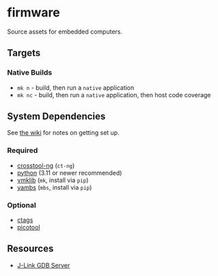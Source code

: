 # firmware

Source assets for embedded computers.

## Targets

### Native Builds

* `mk n` - build, then run a `native` application
* `mk nc` - build, then run a `native` application, then host code coverage

## System Dependencies

See
[the wiki](https://github.com/project-81/firmware/wiki#getting-started)
for notes on getting set up.

### Required

* [crosstool-ng](https://crosstool-ng.github.io/) (`ct-ng`)
* [python](https://github.com/python/cpython) (3.11 or newer recommended)
* [vmklib](https://github.com/vkottler/vmklib) (`mk`, install via `pip`)
* [yambs](https://github.com/vkottler/yambs) (`mbs`, install via `pip`)

### Optional

* [ctags](https://github.com/universal-ctags/ctags)
* [picotool](https://github.com/raspberrypi/picotool)

## Resources

* [J-Link GDB Server](https://wiki.segger.com/J-Link_GDB_Server)
